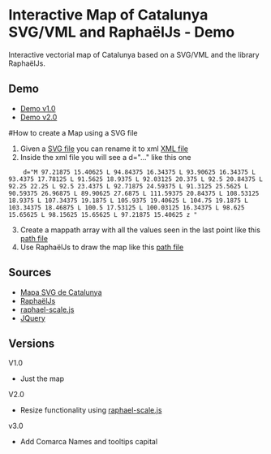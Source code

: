 # Interactive Map of Catalunya SVG/VML and RaphaëlJs - Demo
Interactive vectorial map of Catalunya based on a SVG/VML and the library RaphaëlJs.

## Demo

- [Demo v1.0](http://demo.catalunyamedieval.es/map1)
- [Demo v2.0](http://demo.catalunyamedieval.es/map2)

#How to create a Map using a SVG file

1) Given a [SVG file](http://demo.catalunyamedieval.es/map1/src/Mapa_comarcal_de_Catalunya.svg) you can rename it to xml [XML file](http://demo.catalunyamedieval.es/map1/xml/Mapa_comarcal_de_Catalunya.svg.xml)
2) Inside the xml file you will see a d="..." like this one
```
	d="M 97.21875 15.40625 L 94.84375 16.34375 L 93.90625 16.34375 L 93.4375 17.78125 L 91.5625 18.9375 L 92.03125 20.375 L 92.5 20.84375 L 92.25 22.25 L 92.5 23.4375 L 92.71875 24.59375 L 91.3125 25.5625 L 90.59375 26.96875 L 89.90625 27.6875 L 111.59375 20.84375 L 108.53125 18.9375 L 107.34375 19.1875 L 105.9375 19.40625 L 104.75 19.1875 L 103.34375 18.46875 L 100.5 17.53125 L 100.03125 16.34375 L 98.625 15.65625 L 98.15625 15.65625 L 97.21875 15.40625 z "
```
3) Create a mappath array with all the values seen in the last point like this [path file](http://demo.catalunyamedieval.es/map1/js/catalunya-map-path.js)
4) Use RaphaëlJs to draw the map like this [path file](http://demo.catalunyamedieval.es/map1/js/catalunya-map-init.js)

## Sources
- [Mapa SVG de Catalunya](http://commons.wikimedia.org/wiki/File:Mapa_comarcal_de_Catalunya.svg)
- [RaphaëlJs](http://raphaeljs.com)
- [raphael-scale.js](http://www.shapevent.com/scaleraphael/)
- [JQuery](http://jquery.com/)

## Versions
V1.0 
- Just the map

V2.0
- Resize functionality using [raphael-scale.js](http://www.shapevent.com/scaleraphael/)

v3.0
- Add Comarca Names and tooltips capital